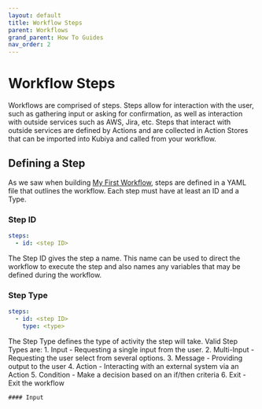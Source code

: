 ```yaml
---
layout: default
title: Workflow Steps
parent: Workflows
grand_parent: How To Guides
nav_order: 2
---
```

# Workflow Steps

Workflows are comprised of steps.  Steps allow for interaction with the user, such as gathering input or asking for confirmation, as well as interaction with outside services such as AWS, Jira, etc.  Steps that interact with outside services are defined by Actions and are collected in Action Stores that can be imported into Kubiya and called from your workflow.

## Defining a Step

As we saw when building [My First Workflow](ht_first_workflow.html), steps are defined in a YAML file that outlines the workflow.  Each step must have at least an ID and a Type.

### Step ID

```yaml
steps:
  - id: <step ID>
```

The Step ID gives the step a name.  This name can be used to direct the workflow to execute the step and also names any variables that may be defined during the workflow.

### Step Type

```yaml
steps:
  - id: <step ID>
    type: <type>
```

The Step Type defines the type of activity the step will take.  Valid Step Types are:
    1. Input - Requesting a single input from the user.
    2. Multi-Input - Requesting the user select from several options.
    3. Message - Providing output to the user
    4. Action - Interacting with an external system via an Action
    5. Condition - Make a decision based on an if/then criteria
    6. Exit - Exit the workflow

    #### Input

    